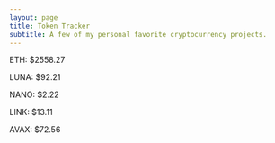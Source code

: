 ```yaml
---
layout: page
title: Token Tracker
subtitle: A few of my personal favorite cryptocurrency projects.
---
```


<!--BEGINCRYPTOINPUT-->
ETH: $2558.27

LUNA: $92.21

NANO: $2.22

LINK: $13.11

AVAX: $72.56

<!--ENDCRYPTOINPUT-->
